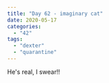 ```yaml
---
title: "Day 62 - imaginary cat"
date: 2020-05-17
categories: 
  - "42"
tags: 
  - "dexter"
  - "quarantine"
---
```


He's real, I swear!!
